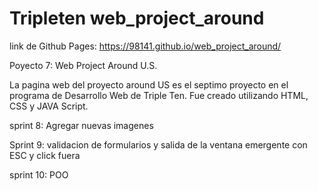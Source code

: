 # Tripleten web_project_around


link de Github Pages:
https://98141.github.io/web_project_around/

Poyecto 7: Web Project Around U.S.

La pagina web del proyecto around US es el septimo proyecto en el programa de Desarrollo Web de Triple Ten. Fue creado utilizando HTML, CSS y JAVA Script.

sprint 8: Agregar nuevas imagenes 

Sprint 9: validacion de formularios y salida de la ventana emergente con ESC y click fuera

sprint 10: POO
